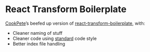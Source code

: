 # React Transform Boilerplate

[CookPete](http://github.com/CookPete)’s beefed up version of [react-transform-boilerplate](https://github.com/gaearon/react-transform-boilerplate), with:

* Cleaner naming of stuff
* Cleaner code using [standard](https://github.com/feross/standard) code style
* Better index file handling
